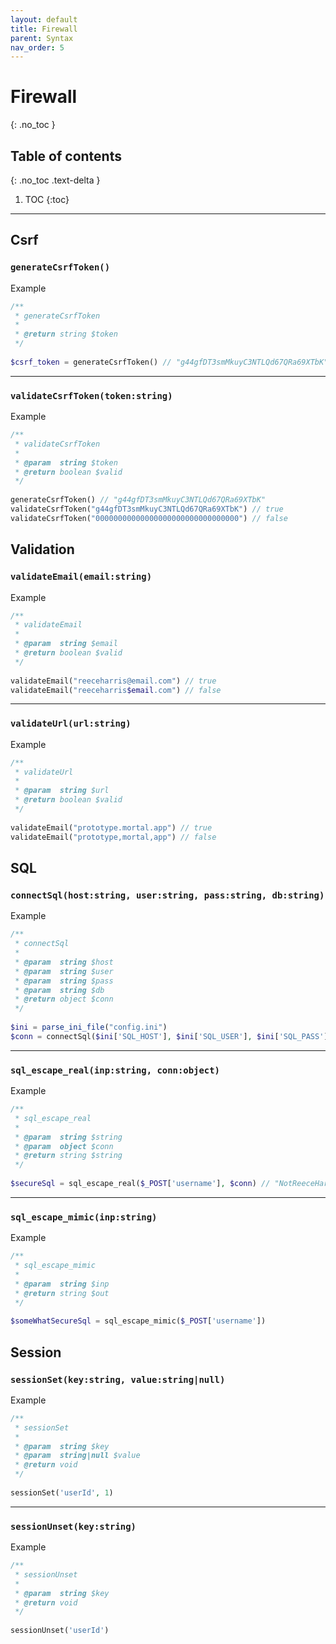 ```yaml
---
layout: default
title: Firewall
parent: Syntax
nav_order: 5
---
```


# Firewall
{: .no_toc }

## Table of contents
{: .no_toc .text-delta }

1. TOC
{:toc}

---

## Csrf

### `generateCsrfToken()`
Example
```php 
/**
 * generateCsrfToken
 *
 * @return string $token
 */
 
$csrf_token = generateCsrfToken() // "g44gfDT3smMkuyC3NTLQd67QRa69XTbK"
```

---

### `validateCsrfToken(token:string)`
Example
```php 
/**
 * validateCsrfToken
 *
 * @param  string $token
 * @return boolean $valid
 */
 
generateCsrfToken() // "g44gfDT3smMkuyC3NTLQd67QRa69XTbK"
validateCsrfToken("g44gfDT3smMkuyC3NTLQd67QRa69XTbK") // true
validateCsrfToken("00000000000000000000000000000000") // false
```

## Validation

### `validateEmail(email:string)`
Example
```php 
/**
 * validateEmail
 *
 * @param  string $email
 * @return boolean $valid
 */
 
validateEmail("reeceharris@email.com") // true
validateEmail("reeceharris$email.com") // false
```

---

### `validateUrl(url:string)`
Example
```php 
/**
 * validateUrl
 *
 * @param  string $url
 * @return boolean $valid
 */
 
validateEmail("prototype.mortal.app") // true
validateEmail("prototype,mortal,app") // false
```

## SQL

### `connectSql(host:string, user:string, pass:string, db:string)`
Example
```php 
/**
 * connectSql
 *
 * @param  string $host
 * @param  string $user
 * @param  string $pass
 * @param  string $db
 * @return object $conn
 */
 
$ini = parse_ini_file("config.ini")
$conn = connectSql($ini['SQL_HOST'], $ini['SQL_USER'], $ini['SQL_PASS'], $ini['SQL_DB'])
```

---

### `sql_escape_real(inp:string, conn:object)`
Example
```php 
/**
 * sql_escape_real
 *
 * @param  string $string
 * @param  object $conn
 * @return string $string
 */
 
$secureSql = sql_escape_real($_POST['username'], $conn) // "NotReeceHarris"
```

---

### `sql_escape_mimic(inp:string)`
Example
```php 
/**
 * sql_escape_mimic
 *
 * @param  string $inp
 * @return string $out
 */
 
$someWhatSecureSql = sql_escape_mimic($_POST['username'])
```

## Session

### `sessionSet(key:string, value:string|null)`
Example
```php 
/**
 * sessionSet
 *
 * @param  string $key
 * @param  string|null $value
 * @return void
 */
 
sessionSet('userId', 1)
```

---

### `sessionUnset(key:string)`
Example
```php 
/**
 * sessionUnset
 *
 * @param  string $key
 * @return void
 */
 
sessionUnset('userId')
```

